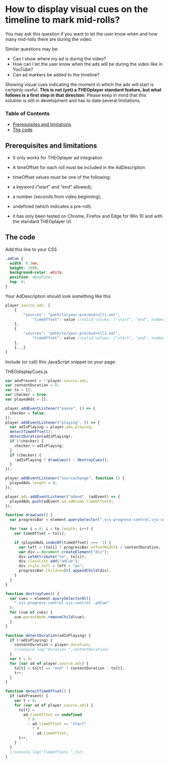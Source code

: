 # How to display visual cues on the timeline to mark mid-rolls?

You may ask this question if you want to let the user know when and how many mid-rolls there are during the video.

Similar questions may be:

- Can I show where my ad is during the video?
- How can I let the user know when the ads will be during the video like in YouTube?
- Can ad markers be added to the timeline?

Showing visual cues indicating the moment in which the ads will start is certainly useful. **This is not (yet) a THEOplayer standard feature, but what follows is a first step in that direction**. Please keep in mind that this solution is still in development and has to date several limitations.

### Table of Contents

- [Prerequisites and limitations](#prerequisites-and-limitations)
- [The code](#the-code)

## Prerequisites and limitations

- It only works for THEOplayer ad integration
- A timeOffset for each roll must be included in the AdDescription
- timeOffset values must be one of the following:
- a keyword (“start” and “end” allowed);
- a number (seconds from video beginning);
- undefined (which indicates a pre-roll).

- it has only been tested on Chrome, Firefox and Edge for Win 10 and with the standard THEOplayer UI.

## The code

Add this line to your CSS

```css
.adCue {
  width: 0.3em;
  height: 100%;
  background-color: white;
  position: absolute;
  top: 0;
}
```

Your AdDescription should look something like this

```js
player.source.ads: [
    {
        "sources": "path/to/your-pre/midroll1.xml",
            "timeOffset": value //valid values: ["start", "end", numbers]
    },
    {
        "sources": "path/to/your-pre/midroll2.xml",
            "timeOffset": value //valid values: ["start", "end", numbers]
    },
    {...}
]
```

Include (or call) this JavaScript snippet on your page:

THEOdisplayCues.js

```js
var adsPresent = !!player.source.ads;
var contentDuration = 0;
var to = [];
var checker = true;
var playedAds = [];

player.addEventListener("pause", () => {
  checker = false;
});
player.addEventListener("playing", () => {
  var adIsPlaying = player.ads.playing;
  detectTimeOffset();
  detectDuration(adIsPlaying);
  if (!checker) {
    checker = adIsPlaying;
  }
  if (checker) {
    !adIsPlaying ? drawCues() : destroyCues();
  }
});

player.addEventListener("sourcechange", function () {
  playedAds.length = 0;
});

player.ads.addEventListener("adend", (adEvent) => {
  playedAds.push(adEvent.ad.adBreak.timeOffset);
});

function drawCues() {
  var progressBar = element.querySelector(".vjs-progress-control.vjs-control");

  for (var i = 0; i < to.length; i++) {
    var timeOffset = to[i];

    if (playedAds.indexOf(timeOffset) === -1) {
      var left = (to[i] * progressBar.offsetWidth) / contentDuration;
      var div = document.createElement("div");
      div.setAttribute("to", to[i]);
      div.classList.add("adCue");
      div.style.left = left + "px";
      progressBar.children[0].appendChild(div);
    }
  }
}

function destroyCues() {
  var cues = element.querySelectorAll(
    ".vjs-progress-control.vjs-control .adCue"
  );
  for (cue of cues) {
    cue.parentNode.removeChild(cue);
  }
}

function detectDuration(adIsPlaying) {
  if (!adIsPlaying) {
    contentDuration = player.duration;
    //console.log("Duration ",contentDuration)
  }
  var t = 0;
  for (var ad of player.source.ads) {
    to[t] = to[t] == "end" ? contentDuration : to[t];
    t++;
  }
}

function detectTimeOffset() {
  if (adsPresent) {
    var t = 0;
    for (var ad of player.source.ads) {
      to[t] =
        ad.timeOffset == undefined
          ? 0
          : ad.timeOffset == "start"
            ? 0
            : ad.timeOffset;
      t++;
    }
  }
  //console.log("TimeOffsets ",to);
}
```
